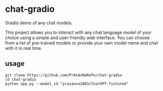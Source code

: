 # chat-gradio
Gradio demo of any chat models.

This project allows you to interact with any chat language model of your choice using a simple and user-friendly web interface. You can choose from a list of pre-trained models or provide your own model name and chat with it in real time.

## usage
```
git clone https://github.com/PrAsAnNaRePo/chat-gradio
cd chat-gradio
python app.py --model_id "prasanna2003/ChatOPT-fintuned"
```
